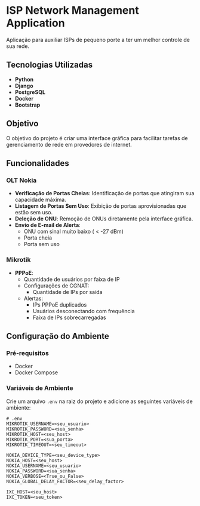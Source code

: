 # ISP Network Management Application

Aplicação para auxiliar ISPs de pequeno porte a ter um melhor controle de sua rede.

## Tecnologias Utilizadas

- **Python**
- **Django**
- **PostgreSQL**
- **Docker**
- **Bootstrap**

## Objetivo

O objetivo do projeto é criar uma interface gráfica para facilitar tarefas de gerenciamento de rede em provedores de internet.

## Funcionalidades

### OLT Nokia

- **Verificação de Portas Cheias**: Identificação de portas que atingiram sua capacidade máxima.
- **Listagem de Portas Sem Uso**: Exibição de portas aprovisionadas que estão sem uso.
- **Deleção de ONU**: Remoção de ONUs diretamente pela interface gráfica.
- **Envio de E-mail de Alerta**:
  - ONU com sinal muito baixo ( < -27 dBm)
  - Porta cheia
  - Porta sem uso

### Mikrotik

- **PPPoE**:
  - Quantidade de usuários por faixa de IP
  - Configurações de CGNAT:
    - Quantidade de IPs por saída
  - Alertas:
    - IPs PPPoE duplicados
    - Usuários desconectando com frequência
    - Faixa de IPs sobrecarregadas

## Configuração do Ambiente

### Pré-requisitos

- Docker
- Docker Compose

### Variáveis de Ambiente

Crie um arquivo `.env` na raiz do projeto e adicione as seguintes variáveis de ambiente:

```env
# .env
MIKROTIK_USERNAME=<seu_usuario>
MIKROTIK_PASSWORD=<sua_senha>
MIKROTIK_HOST=<seu_host>
MIKROTIK_PORT=<sua_porta>
MIKROTIK_TIMEOUT=<seu_timeout>

NOKIA_DEVICE_TYPE=<seu_device_type>
NOKIA_HOST=<seu_host>
NOKIA_USERNAME=<seu_usuario>
NOKIA_PASSWORD=<sua_senha>
NOKIA_VERBOSE=<True_ou_False>
NOKIA_GLOBAL_DELAY_FACTOR=<seu_delay_factor>

IXC_HOST=<seu_host>
IXC_TOKEN=<seu_token>